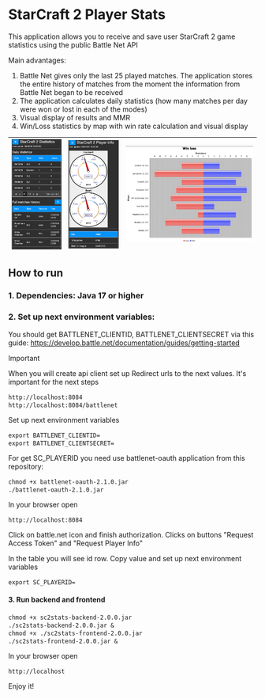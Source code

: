 # StarCraft 2 Player Stats

This application allows you to receive and save user StarCraft 2 game statistics using the public Battle Net API

Main advantages:
1. Battle Net gives only the last 25 played matches. The application stores the entire history of matches from the moment the information from Battle Net began to be received
2. The application calculates daily statistics (how many matches per day were won or lost in each of the modes)
3. Visual display of results and MMR
4. Win/Loss statistics by map with win rate calculation and visual display

| ![Screenshot](misc/screen3.png) | ![Screenshot](misc/screen4.png) | ![Screenshot](misc/screen5.png) |
|---------------------------------|---------------------------------|---------------------------------|

## How to run

### 1. Dependencies: Java 17 or higher

### 2. Set up next environment variables:

You should get BATTLENET_CLIENTID, BATTLENET_CLIENTSECRET via this guide: https://develop.battle.net/documentation/guides/getting-started

> [!IMPORTANT]
> When you will create api client set up Redirect urls to the next values. It's important for the next steps
> ```
> http://localhost:8084
> http://localhost:8084/battlenet
> ```

Set up next environment variables
```
export BATTLENET_CLIENTID=
export BATTLENET_CLIENTSECRET=
```

For get SC_PLAYERID you need use battlenet-oauth application from this repository:
```
chmod +x battlenet-oauth-2.1.0.jar
./battlenet-oauth-2.1.0.jar
```

In your browser open
```
http://localhost:8084
```

Click on battle.net icon and finish authorization. Clicks on buttons "Request Access Token" and "Request Player Info"

In the table you will see id row. Copy value and set up next environment variables
```
export SC_PLAYERID=
```

#### 3. Run backend and frontend

```
chmod +x sc2stats-backend-2.0.0.jar
./sc2stats-backend-2.0.0.jar &
chmod +x ./sc2stats-frontend-2.0.0.jar 
./sc2stats-frontend-2.0.0.jar &
```

In your browser open 

```
http://localhost
```

Enjoy it!
